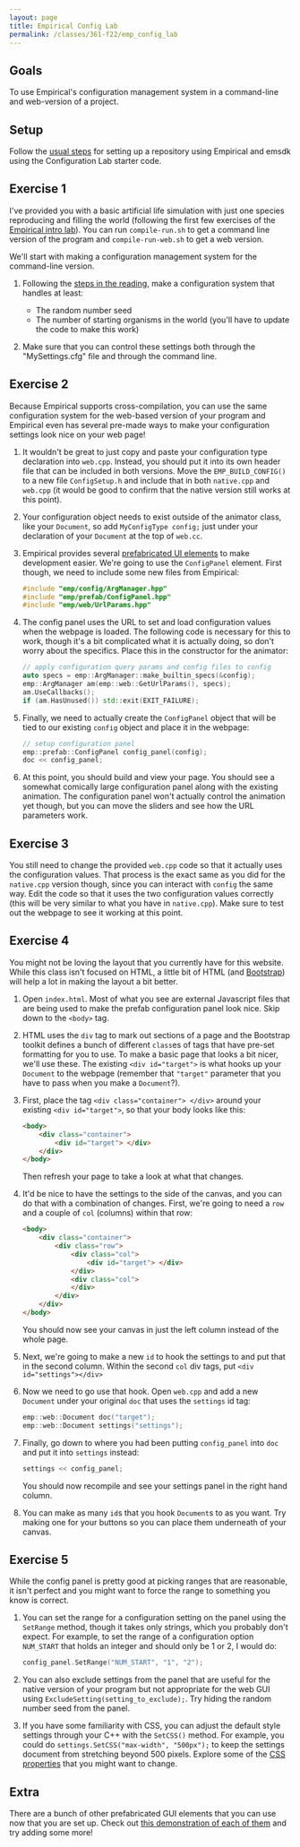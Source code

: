 ```yaml
---
layout: page
title: Empirical Config Lab
permalink: /classes/361-f22/emp_config_lab
---
```


## Goals
To use Empirical's configuration management system in a command-line and web-version of a project.

## Setup
Follow the [usual steps](gradient-lab) for setting up a repository using Empirical and emsdk using the Configuration Lab starter code.

## Exercise 1
I've provided you with a basic artificial life simulation with just one species reproducing and filling the world (following the first few exercises of the [Empirical intro lab](empirical_intro_lab)). You can run `compile-run.sh` to get a command line version of the program and `compile-run-web.sh` to get a web version.

We'll start with making a configuration management system for the command-line version.

1. Following the [steps in the reading](config_intro), make a configuration system that handles at least:
    * The random number seed
    * The number of starting organisms in the world (you'll have to update the code to make this work)

2. Make sure that you can control these settings both through the "MySettings.cfg" file and through the command line.

## Exercise 2
Because Empirical supports cross-compilation, you can use the same configuration system for the web-based version of your program and Empirical even has several pre-made ways to make your configuration settings look nice on your web page!

1. It wouldn't be great to just copy and paste your configuration type declaration into `web.cpp`. Instead, you should put it into its own header file that can be included in both versions. Move the `EMP_BUILD_CONFIG()` to a new file `ConfigSetup.h` and include that in both `native.cpp` and `web.cpp` (it would be good to confirm that the native version still works at this point).

2. Your configuration object needs to exist outside of the animator class, like your `Document`, so add `MyConfigType config;` just under your declaration of your `Document` at the top of `web.cc`.

3. Empirical provides several [prefabricated UI elements](https://devosoft.github.io/empirical-prefab-demo/empirical-prefab-demo) to make development easier. We're going to use the `ConfigPanel` element. First though, we need to include some new files from Empirical:

    ```cpp
    #include "emp/config/ArgManager.hpp"
    #include "emp/prefab/ConfigPanel.hpp"
    #include "emp/web/UrlParams.hpp"
    ```

4. The config panel uses the URL to set and load configuration values when the webpage is loaded. The following code is necessary for this to work, though it's a bit complicated what it is actually doing, so don't worry about the specifics. Place this in the constructor for the animator:

    ```cpp
    // apply configuration query params and config files to config
    auto specs = emp::ArgManager::make_builtin_specs(&config);
    emp::ArgManager am(emp::web::GetUrlParams(), specs);
    am.UseCallbacks();
    if (am.HasUnused()) std::exit(EXIT_FAILURE);
    ```

5. Finally, we need to actually create the `ConfigPanel` object that will be tied to our existing `config` object and place it in the webpage:

    ```cpp
    // setup configuration panel
    emp::prefab::ConfigPanel config_panel(config);
    doc << config_panel;
    ```

6. At this point, you should build and view your page. You should see a somewhat comically large configuration panel along with the existing animation. The configuration panel won't actually control the animation yet though, but you can move the sliders and see how the URL parameters work.

## Exercise 3
You still need to change the provided `web.cpp` code so that it actually uses the configuration values. That process is the exact same as you did for the `native.cpp` version though, since you can interact with `config` the same way. Edit the code so that it uses the two configuration values correctly (this will be very similar to what you have in `native.cpp`). Make sure to test out the webpage to see it working at this point.

## Exercise 4
You might not be loving the layout that you currently have for this website. While this class isn't focused on HTML, a little bit of HTML (and [Bootstrap](https://getbootstrap.com/)) will help a lot in making the layout a bit better.

1. Open `index.html`. Most of what you see are external Javascript files that are being used to make the prefab configuration panel look nice. Skip down to the `<body>` tag.

2. HTML uses the `div` tag to mark out sections of a page and the Bootstrap toolkit defines a bunch of different `class`es of tags that have pre-set formatting for you to use. To make a basic page that looks a bit nicer, we'll use these. The existing `<div id="target">` is what hooks up your `Document` to the webpage (remember that `"target"` parameter that you have to pass when you make a `Document`?). 

3. First, place the tag `<div class="container"> </div>` around your existing `<div id="target">`, so that your body looks like this:

    ```html
    <body>
        <div class="container">
            <div id="target"> </div>
        </div>
    </body>
    ```

    Then refresh your page to take a look at what that changes.

4. It'd be nice to have the settings to the side of the canvas, and you can do that with a combination of changes. First, we're going to need a `row` and a couple of `col` (columns) within that row:

    ```html
    <body>
        <div class="container">
            <div class="row">
                <div class="col">
                    <div id="target"> </div>
                </div>
                <div class="col">
                </div>
            </div>
        </div>
    </body>
    ```

    You should now see your canvas in just the left column instead of the whole page.

5. Next, we're going to make a new `id` to hook the settings to and put that in the second column. Within the second `col` div tags, put `<div id="settings"></div>`

6. Now we need to go use that hook. Open `web.cpp` and add a new `Document` under your original `doc` that uses the `settings` id tag:

    ```cpp
    emp::web::Document doc("target");
    emp::web::Document settings("settings");
    ```

7. Finally, go down to where you had been putting `config_panel` into `doc` and put it into `settings` instead:

    ```cpp
    settings << config_panel;
    ```

    You should now recompile and see your settings panel in the right hand column.

8. You can make as many `id`s that you hook `Document`s to as you want. Try making one for your buttons so you can place them underneath of your canvas.

## Exercise 5
While the config panel is pretty good at picking ranges that are reasonable, it isn't perfect and you might want to force the range to something you know is correct.

1. You can set the range for a configuration setting on the panel using the `SetRange` method, though it takes only strings, which you probably don't expect. For example, to set the range of a configuration option `NUM_START` that holds an integer and should only be 1 or 2, I would do:

    ```cpp
    config_panel.SetRange("NUM_START", "1", "2");
    ```

2. You can also exclude settings from the panel that are useful for the native version of your program but not appropriate for the web GUI using `ExcludeSetting(setting_to_exclude);`. Try hiding the random number seed from the panel.

3. If you have some familiarity with CSS, you can adjust the default style settings through your C++ with the `SetCSS()` method. For example, you could do `settings.SetCSS("max-width", "500px");` to keep the settings document from stretching beyond 500 pixels. Explore some of the [CSS properties](https://www.w3schools.com/cssref/pr_dim_max-width.asp) that you might want to change.

## Extra
There are a bunch of other prefabricated GUI elements that you can use now that you are set up. Check out [this demonstration of each of them](https://devosoft.github.io/empirical-prefab-demo/empirical-prefab-demo) and try adding some more!